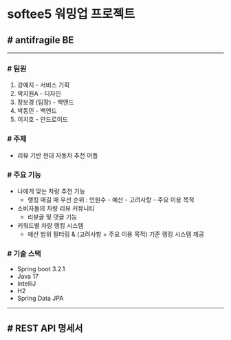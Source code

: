# softee5 워밍업 프로젝트
## # antifragile BE
----------------------------------------

### # 팀원
1. 강예지 - 서비스 기획
2. 박지원A - 디자인
3. 장보경 (팀장) - 백엔드
4. 박동민 - 백엔드
5. 이치호 - 안드로이드

### # 주제
- 리뷰 기반 현대 자동차 추천 어플

### # 주요 기능
- 나에게 맞는 차량 추천 기능
  - 랭킹 매길 때 우선 순위 : 인원수 - 예산 - 고려사항 - 주요 이용 목적
- 소비자들의 차량 리뷰 커뮤니티
  - 리뷰글 및 댓글 기능
- 키워드별 차량 랭킹 시스템
  - 예산 범위 필터링 & (고려사항 + 주요 이용 목적) 기준 랭킹 시스템 제공

### # 기술 스택
- Spring boot 3.2.1
- Java 17
- IntelliJ
- H2
- Spring Data JPA

-------------------------------------------
## # REST API 명세서
